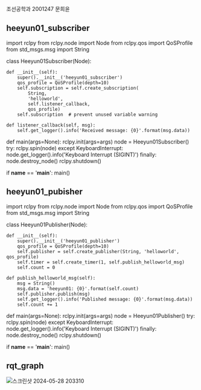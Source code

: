 조선공학과 2001247 문희윤 

## heeyun01_subscriber

import rclpy
from rclpy.node import Node
from rclpy.qos import QoSProfile
from std_msgs.msg import String

class Heeyun01Subscriber(Node):

    def __init__(self):
        super().__init__('heeyun01_subscriber')
        qos_profile = QoSProfile(depth=10)
        self.subscription = self.create_subscription(
            String,
            'helloworld',
            self.listener_callback,
            qos_profile)
        self.subscription  # prevent unused variable warning

    def listener_callback(self, msg):
        self.get_logger().info('Received message: {0}'.format(msg.data))

def main(args=None):
    rclpy.init(args=args)
    node = Heeyun01Subscriber()
    try:
        rclpy.spin(node)
    except KeyboardInterrupt:
        node.get_logger().info('Keyboard Interrupt (SIGINT)')
    finally:
        node.destroy_node()
        rclpy.shutdown()

if __name__ == '__main__':
    main()

## heeyun01_pubisher

import rclpy
from rclpy.node import Node
from rclpy.qos import QoSProfile
from std_msgs.msg import String

class Heeyun01Publisher(Node):

    def __init__(self):
        super().__init__('heeyun01_publisher')
        qos_profile = QoSProfile(depth=10)
        self.publisher = self.create_publisher(String, 'helloworld', qos_profile)
        self.timer = self.create_timer(1, self.publish_helloworld_msg)
        self.count = 0

    def publish_helloworld_msg(self):
        msg = String()
        msg.data = 'heeyun01: {0}'.format(self.count)
        self.publisher.publish(msg)
        self.get_logger().info('Published message: {0}'.format(msg.data))
        self.count += 1

def main(args=None):
    rclpy.init(args=args)
    node = Heeyun01Publisher()
    try:
        rclpy.spin(node)
    except KeyboardInterrupt:
        node.get_logger().info('Keyboard Interrupt (SIGINT)')
    finally:
        node.destroy_node()
        rclpy.shutdown()

if __name__ == '__main__':
    main()

 ## rqt_graph

 ![스크린샷 2024-05-28 203310](https://github.com/heeyun28/homework1/assets/170499767/831d0e56-a685-418d-ab28-c9443e53b98a)
